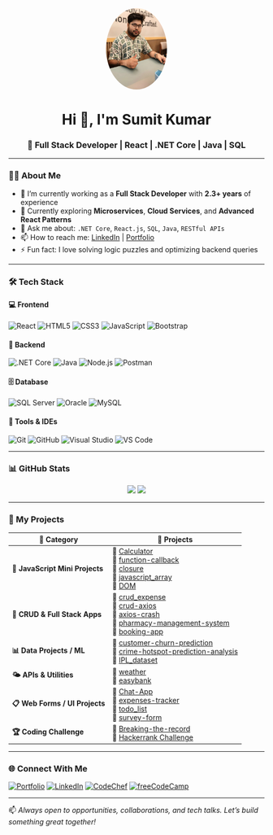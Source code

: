 <!-- Profile Picture (Optional - Circular Avatar) -->
<p align="center">
  <img src="https://github.com/SumitK25/SumitK25/blob/main/sumi_ai.jpeg" width="120px" style="border-radius: 50%;" alt="Sumit Kumar GitHub Profile"/>
</p>

<h1 align="center">Hi 👋, I'm Sumit Kumar</h1>
<h3 align="center">🚀 Full Stack Developer | React | .NET Core | Java | SQL</h3>

---

### 👨‍💻 About Me

- 🔭 I’m currently working as a **Full Stack Developer** with **2.3+ years** of experience  
- 🌱 Currently exploring **Microservices**, **Cloud Services**, and **Advanced React Patterns**  
- 💬 Ask me about: `.NET Core`, `React.js`, `SQL`, `Java`, `RESTful APIs`  
- 📫 How to reach me: [LinkedIn](https://www.linkedin.com/in/sumit-kumar-97b321215/) | [Portfolio](https://sumitkport.netlify.app)  
- ⚡ Fun fact: I love solving logic puzzles and optimizing backend queries

---

### 🛠️ Tech Stack

#### 💻 Frontend
![React](https://img.shields.io/badge/-React-black?style=for-the-badge&logo=react)
![HTML5](https://img.shields.io/badge/-HTML5-orange?style=for-the-badge&logo=html5)
![CSS3](https://img.shields.io/badge/-CSS3-blue?style=for-the-badge&logo=css3)
![JavaScript](https://img.shields.io/badge/-JavaScript-yellow?style=for-the-badge&logo=javascript)
![Bootstrap](https://img.shields.io/badge/-Bootstrap-purple?style=for-the-badge&logo=bootstrap)

#### 🔧 Backend
![.NET Core](https://img.shields.io/badge/-ASP.NET_Core-blue?style=for-the-badge&logo=dotnet)
![Java](https://img.shields.io/badge/-Java-red?style=for-the-badge&logo=java)
![Node.js](https://img.shields.io/badge/-Node.js-green?style=for-the-badge&logo=node.js)
![Postman](https://img.shields.io/badge/-Postman-orange?style=for-the-badge&logo=postman)

#### 🗄️ Database
![SQL Server](https://img.shields.io/badge/-SQL_Server-gray?style=for-the-badge&logo=microsoft-sql-server)
![Oracle](https://img.shields.io/badge/-Oracle-F80000?style=for-the-badge&logo=oracle)
![MySQL](https://img.shields.io/badge/-MySQL-blue?style=for-the-badge&logo=mysql)

#### 🧰 Tools & IDEs
![Git](https://img.shields.io/badge/-Git-orange?style=for-the-badge&logo=git)
![GitHub](https://img.shields.io/badge/-GitHub-black?style=for-the-badge&logo=github)
![Visual Studio](https://img.shields.io/badge/-Visual_Studio-purple?style=for-the-badge&logo=visual-studio)
![VS Code](https://img.shields.io/badge/-VS_Code-blue?style=for-the-badge&logo=visual-studio-code)

---

### 📊 GitHub Stats

<p align="center">
  <img src="https://github-readme-stats.vercel.app/api?username=Sumitk25&show_icons=true&theme=radical" width="49%"/>
  <img src="https://github-readme-streak-stats.herokuapp.com/?user=Sumitk25&theme=radical" width="49%"/>
</p>

---

### 💼 My Projects

| 📂 Category                     | 🧩 Projects                                                                                                                                                                                                                                                                                                                                          |
| ------------------------------- | ---------------------------------------------------------------------------------------------------------------------------------------------------------------------------------------------------------------------------------------------------------------------------------------------------------------------------------------------------- |
| **🧮 JavaScript Mini Projects** | 🔹 [Calculator](https://github.com/Sumitk25/Calculator) <br> 🔹 [function-callback](https://github.com/Sumitk25/function-callback) <br> 🔹 [closure](https://github.com/Sumitk25/closure) <br> 🔹 [javascript_array](https://github.com/Sumitk25/javascript_array) <br> 🔹 [DOM](https://github.com/Sumitk25/DOM)                                   |
| **🧾 CRUD & Full Stack Apps**   | 🔹 [crud_expense](https://github.com/Sumitk25/crud_expense) <br> 🔹 [crud-axios](https://github.com/Sumitk25/crud-axios) <br> 🔹 [axios-crash](https://github.com/Sumitk25/axios-crash) <br> 🔹 [pharmacy-management-system](https://github.com/Sumitk25/pharmacy-management-system) <br> 🔹 [booking-app](https://github.com/Sumitk25/booking-app) |
| **📊 Data Projects / ML**       | 🔹 [customer-churn-prediction](https://github.com/Sumitk25/customer-churn-prediction) <br> 🔹 [crime-hotspot-prediction-analysis](https://github.com/Sumitk25/crime-hotspot-prediction-analysis) <br> 🔹 [IPL_dataset](https://github.com/Sumitk25/IPL_dataset)                                                                                     |
| **🌤️ APIs & Utilities**        | 🔹 [weather](https://github.com/Sumitk25/weather) <br> 🔹 [easybank](https://github.com/Sumitk25/easybank)                                                                                                                                                                                                                                           |
| **📋 Web Forms / UI Projects**  | 🔹 [Chat-App](https://github.com/SumitK25/SumitK25-chatbot) <br> 🔹 [expenses-tracker](https://github.com/Sumitk25/expenses-tracker) <br> 🔹 [todo_list](https://github.com/Sumitk25/todo_list)<br>🔹 [survey-form](https://github.com/Sumitk25/survey-form) <br>                                                                                                                                                       |
| **🏆 Coding Challenge**         | 🔹 [Breaking-the-record](https://github.com/Sumitk25/Breaking-the-record) <br> 🔗 [Hackerrank Challenge](https://www.hackerrank.com/challenges/three-month-preparation-kit-breaking-best-and-worst-records/problem)                                                                                                                                  |

---


### 🌐 Connect With Me

[![Portfolio](https://img.shields.io/badge/Portfolio-Visit-orange?style=for-the-badge)](https://sumitkport.netlify.app)
[![LinkedIn](https://img.shields.io/badge/LinkedIn-Connect-blue?style=for-the-badge&logo=linkedin)](https://www.linkedin.com/in/sumit-kumar-97b321215/)
[![CodeChef](https://img.shields.io/badge/CodeChef-Profile-informational?style=for-the-badge&logo=codechef)](https://www.codechef.com/users/sumit25mgr)
[![freeCodeCamp](https://img.shields.io/badge/freeCodeCamp-Profile-success?style=for-the-badge&logo=freecodecamp)](https://www.freecodecamp.org/SumitK)


---

📫 *Always open to opportunities, collaborations, and tech talks. Let’s build something great together!*
